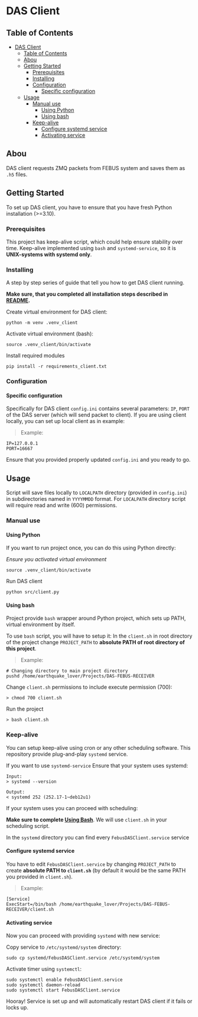 # DAS Client

## Table of Contents

- [DAS Client](#das-client)
  - [Table of Contents](#table-of-contents)
  - [Abou ](#abou-)
  - [Getting Started ](#getting-started-)
    - [Prerequisites](#prerequisites)
    - [Installing](#installing)
    - [Configuration](#configuration)
      - [Specific configuration](#specific-configuration)
  - [Usage ](#usage-)
    - [Manual use](#manual-use)
      - [Using Python](#using-python)
      - [Using bash](#using-bash)
    - [Keep-alive](#keep-alive)
      - [Configure systemd service](#configure-systemd-service)
      - [Activating service](#activating-service)


## Abou <a name = "about"></a>

DAS client requests ZMQ packets from FEBUS system and saves them as `.h5` files.

## Getting Started <a name = "getting_started"></a>

To set up DAS client, you have to ensure that you have fresh Python installation (>=3.10).

### Prerequisites

This project has keep-alive script, which could help ensure stability over time. Keep-alive implemented using `bash` and `systemd-service`, so it is **UNIX-systems with systemd only**.

### Installing

A step by step series of guide that tell you how to get DAS client running.

**Make sure, that you completed all installation steps described in [README](../README.md).**

Create virtual environment for DAS client:

```
python -m venv .venv_client
```

Activate virtual environment (bash):
```
source .venv_client/bin/activate
```

Install required modules
```
pip install -r requirements_client.txt
```

### Configuration 

#### Specific configuration

Specifically for DAS client `config.ini` contains several parameters: `IP`, `PORT` of the DAS server (which will send packet to client).
If you are using client locally, you can set up local client as in example:

> Example:
```
IP=127.0.0.1
PORT=16667
```

Ensure that you provided properly updated `config.ini` and you ready to go.

## Usage <a name = "usage"></a>

Script will save files locally to `LOCALPATH` directory (provided in `config.ini`) in subdirectories named in `YYYYMMDD` format. For `LOCALPATH` directory script will require read and write (600) permissions.

### Manual use

#### Using Python 

If you want to run project once, you can do this using Python directly:

*Ensure you activated virtual environment*

```
source .venv_client/bin/activate
```
Run DAS client
```
python src/client.py
```

#### Using bash 

Project provide `bash` wrapper around Python project, which sets up PATH, virtual environment by itself.  

To use `bash` script, you will have to setup it: 
In the `client.sh` in root directory of the project change `PROJECT_PATH` to **absolute PATH of root directory of this project**.

> Example:
```
# Changing directory to main project directory
pushd /home/earthquake_lover/Projects/DAS-FEBUS-RECEIVER
```

Change `client.sh` permissions to include execute permission (700):
```
> chmod 700 client.sh
``` 

Run the project
```
> bash client.sh
```

### Keep-alive

You can setup keep-alive using cron or any other scheduling software. This repository provide plug-and-play `systemd` service.

If you want to use `systemd-service` Ensure that your system uses systemd:
```
Input:
> systemd --version

Output: 
< systemd 252 (252.17-1~deb12u1)
```

If your system uses you can proceed with scheduling:

**Make sure to complete [Using Bash](#using-bash)**. We will use `client.sh` in your scheduling script.

In the `systemd` directory you can find every `FebusDASClient.service` service

#### Configure systemd service

You have to edit `FebusDASClient.service` by changing `PROJECT_PATH` to create **absolute PATH to `client.sh`** (by default it would be the same PATH you provided in `client.sh`).

> Example:
```
[Service]
ExecStart=/bin/bash /home/earthquake_lover/Projects/DAS-FEBUS-RECEIVER/client.sh
```

#### Activating service

Now you can proceed with providing `systemd` with new service:

Copy service to `/etc/systemd/system` directory:
```
sudo cp systemd/FebusDASClient.service /etc/systemd/system
```

Activate timer using `systemctl`:
```
sudo systemctl enable FebusDASClient.service
sudo systemctl daemon-reload
sudo systemctl start FebusDASClient.service
```

Hooray! Service is set up and will automatically restart DAS client if it fails or locks up. 